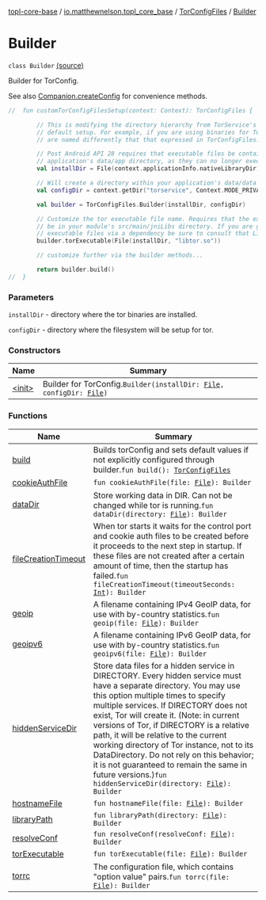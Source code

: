 [topl-core-base](../../../index.md) / [io.matthewnelson.topl_core_base](../../index.md) / [TorConfigFiles](../index.md) / [Builder](./index.md)

# Builder

`class Builder` [(source)](https://github.com/05nelsonm/TorOnionProxyLibrary-Android/blob/master/topl-core-base/src/main/java/io/matthewnelson/topl_core_base/TorConfigFiles.kt#L252)

Builder for TorConfig.

See also [Companion.createConfig](../create-config.md) for convenience methods.

``` kotlin
//  fun customTorConfigFilesSetup(context: Context): TorConfigFiles {

        // This is modifying the directory hierarchy from TorService's
        // default setup. For example, if you are using binaries for Tor that
        // are named differently that that expressed in TorConfigFiles.createConfig()

        // Post Android API 28 requires that executable files be contained in your
        // application's data/app directory, as they can no longer execute from data/data.
        val installDir = File(context.applicationInfo.nativeLibraryDir)

        // Will create a directory within your application's data/data dir
        val configDir = context.getDir("torservice", Context.MODE_PRIVATE)

        val builder = TorConfigFiles.Builder(installDir, configDir)

        // Customize the tor executable file name. Requires that the executable file
        // be in your module's src/main/jniLibs directory. If you are getting your
        // executable files via a dependency be sure to consult that Library's documentation.
        builder.torExecutable(File(installDir, "libtor.so"))

        // customize further via the builder methods...

        return builder.build()
//  }
```

### Parameters

`installDir` - directory where the tor binaries are installed.

`configDir` - directory where the filesystem will be setup for tor.

### Constructors

| Name | Summary |
|---|---|
| [&lt;init&gt;](-init-.md) | Builder for TorConfig.`Builder(installDir: `[`File`](https://docs.oracle.com/javase/6/docs/api/java/io/File.html)`, configDir: `[`File`](https://docs.oracle.com/javase/6/docs/api/java/io/File.html)`)` |

### Functions

| Name | Summary |
|---|---|
| [build](build.md) | Builds torConfig and sets default values if not explicitly configured through builder.`fun build(): `[`TorConfigFiles`](../index.md) |
| [cookieAuthFile](cookie-auth-file.md) | `fun cookieAuthFile(file: `[`File`](https://docs.oracle.com/javase/6/docs/api/java/io/File.html)`): Builder` |
| [dataDir](data-dir.md) | Store working data in DIR. Can not be changed while tor is running.`fun dataDir(directory: `[`File`](https://docs.oracle.com/javase/6/docs/api/java/io/File.html)`): Builder` |
| [fileCreationTimeout](file-creation-timeout.md) | When tor starts it waits for the control port and cookie auth files to be created before it proceeds to the next step in startup. If these files are not created after a certain amount of time, then the startup has failed.`fun fileCreationTimeout(timeoutSeconds: `[`Int`](https://kotlinlang.org/api/latest/jvm/stdlib/kotlin/-int/index.html)`): Builder` |
| [geoip](geoip.md) | A filename containing IPv4 GeoIP data, for use with by-country statistics.`fun geoip(file: `[`File`](https://docs.oracle.com/javase/6/docs/api/java/io/File.html)`): Builder` |
| [geoipv6](geoipv6.md) | A filename containing IPv6 GeoIP data, for use with by-country statistics.`fun geoipv6(file: `[`File`](https://docs.oracle.com/javase/6/docs/api/java/io/File.html)`): Builder` |
| [hiddenServiceDir](hidden-service-dir.md) | Store data files for a hidden service in DIRECTORY. Every hidden service must have a separate directory. You may use this option multiple times to specify multiple services. If DIRECTORY does not exist, Tor will create it. (Note: in current versions of Tor, if DIRECTORY is a relative path, it will be relative to the current working directory of Tor instance, not to its DataDirectory. Do not rely on this behavior; it is not guaranteed to remain the same in future versions.)`fun hiddenServiceDir(directory: `[`File`](https://docs.oracle.com/javase/6/docs/api/java/io/File.html)`): Builder` |
| [hostnameFile](hostname-file.md) | `fun hostnameFile(file: `[`File`](https://docs.oracle.com/javase/6/docs/api/java/io/File.html)`): Builder` |
| [libraryPath](library-path.md) | `fun libraryPath(directory: `[`File`](https://docs.oracle.com/javase/6/docs/api/java/io/File.html)`): Builder` |
| [resolveConf](resolve-conf.md) | `fun resolveConf(resolveConf: `[`File`](https://docs.oracle.com/javase/6/docs/api/java/io/File.html)`): Builder` |
| [torExecutable](tor-executable.md) | `fun torExecutable(file: `[`File`](https://docs.oracle.com/javase/6/docs/api/java/io/File.html)`): Builder` |
| [torrc](torrc.md) | The configuration file, which contains "option value" pairs.`fun torrc(file: `[`File`](https://docs.oracle.com/javase/6/docs/api/java/io/File.html)`): Builder` |
